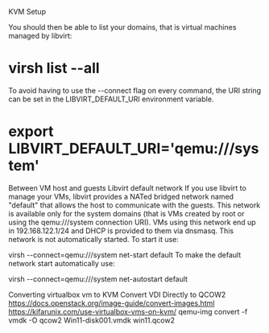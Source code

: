 KVM Setup

You should then be able to list your domains, that is virtual machines managed by libvirt:
# virsh list --all

To avoid having to use the --connect flag on every command, the URI string can be set in the LIBVIRT_DEFAULT_URI environment variable.
#  export LIBVIRT_DEFAULT_URI='qemu:///system'


Between VM host and guests
Libvirt default network
If you use libvirt to manage your VMs, libvirt provides a NATed bridged network named "default" that allows the host to communicate with the guests. This network is available only for the system domains (that is VMs created by root or using the qemu:///system connection URI). VMs using this network end up in 192.168.122.1/24 and DHCP is provided to them via dnsmasq. This network is not automatically started. To start it use:


 virsh --connect=qemu:///system net-start default
To make the default network start automatically use:


 virsh --connect=qemu:///system net-autostart default


 Converting virtualbox vm to KVM
Convert VDI Directly to QCOW2
https://docs.openstack.org/image-guide/convert-images.html
https://kifarunix.com/use-virtualbox-vms-on-kvm/
qemu-img convert -f vmdk -O qcow2 Win11-disk001.vmdk win11.qcow2